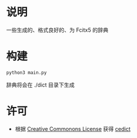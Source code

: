# 说明

一些生成的、格式良好的、为 Fcitx5 的辞典

# 构建

```bash
python3 main.py
```

辞典将会在 ./dict 目录下生成

# 许可

- 根据 [Creative Commonons License](https://creativecommons.org/licenses/by-sa/4.0/) 获得 [cedict](https://www.mdbg.net/chinese/dictionary?page=cc-cedict) 